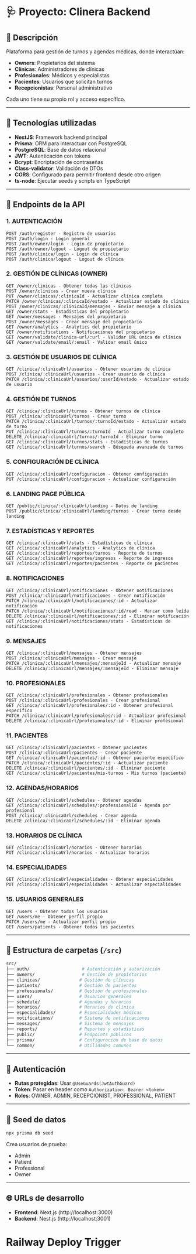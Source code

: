 # 🩺 Proyecto: Clinera Backend

## 📄 Descripción

Plataforma para gestión de turnos y agendas médicas, donde interactúan:

- **Owners**: Propietarios del sistema
- **Clínicas**: Administradores de clínicas
- **Profesionales**: Médicos y especialistas
- **Pacientes**: Usuarios que solicitan turnos
- **Recepcionistas**: Personal administrativo

Cada uno tiene su propio rol y acceso específico.

---

## 🔧 Tecnologías utilizadas

- **NestJS**: Framework backend principal
- **Prisma**: ORM para interactuar con PostgreSQL
- **PostgreSQL**: Base de datos relacional
- **JWT**: Autenticación con tokens
- **Bcrypt**: Encriptación de contraseñas
- **Class-validator**: Validación de DTOs
- **CORS**: Configurado para permitir frontend desde otro origen
- **ts-node**: Ejecutar seeds y scripts en TypeScript

---

## 🚀 Endpoints de la API

### 1. AUTENTICACIÓN
```
POST /auth/register - Registro de usuarios
POST /auth/login - Login general
POST /auth/owner/login - Login de propietario
POST /auth/owner/logout - Logout de propietario
POST /auth/clinica/login - Login de clínica
POST /auth/clinica/logout - Logout de clínica
```

### 2. GESTIÓN DE CLÍNICAS (OWNER)
```
GET /owner/clinicas - Obtener todas las clínicas
POST /owner/clinicas - Crear nueva clínica
PUT /owner/clinicas/:clinicaId - Actualizar clínica completa
PATCH /owner/clinicas/:clinicaId/estado - Actualizar estado de clínica
POST /owner/clinicas/:clinicaId/mensajes - Enviar mensaje a clínica
GET /owner/stats - Estadísticas del propietario
GET /owner/messages - Mensajes del propietario
POST /owner/messages - Crear mensaje del propietario
GET /owner/analytics - Analytics del propietario
GET /owner/notifications - Notificaciones del propietario
GET /owner/validate/clinica-url/:url - Validar URL única de clínica
GET /owner/validate/email/:email - Validar email único
```

### 3. GESTIÓN DE USUARIOS DE CLÍNICA
```
GET /clinica/:clinicaUrl/usuarios - Obtener usuarios de clínica
POST /clinica/:clinicaUrl/usuarios - Crear usuario de clínica
PATCH /clinica/:clinicaUrl/usuarios/:userId/estado - Actualizar estado de usuario
```

### 4. GESTIÓN DE TURNOS
```
GET /clinica/:clinicaUrl/turnos - Obtener turnos de clínica
POST /clinica/:clinicaUrl/turnos - Crear turno
PATCH /clinica/:clinicaUrl/turnos/:turnoId/estado - Actualizar estado de turno
PUT /clinica/:clinicaUrl/turnos/:turnoId - Actualizar turno completo
DELETE /clinica/:clinicaUrl/turnos/:turnoId - Eliminar turno
GET /clinica/:clinicaUrl/turnos/stats - Estadísticas de turnos
GET /clinica/:clinicaUrl/turnos/search - Búsqueda avanzada de turnos
```

### 5. CONFIGURACIÓN DE CLÍNICA
```
GET /clinica/:clinicaUrl/configuracion - Obtener configuración
PUT /clinica/:clinicaUrl/configuracion - Actualizar configuración
```

### 6. LANDING PAGE PÚBLICA
```
GET /public/clinica/:clinicaUrl/landing - Datos de landing
POST /public/clinica/:clinicaUrl/landing/turnos - Crear turno desde landing
```

### 7. ESTADÍSTICAS Y REPORTES
```
GET /clinica/:clinicaUrl/stats - Estadísticas de clínica
GET /clinica/:clinicaUrl/analytics - Analytics de clínica
GET /clinica/:clinicaUrl/reportes/turnos - Reporte de turnos
GET /clinica/:clinicaUrl/reportes/ingresos - Reporte de ingresos
GET /clinica/:clinicaUrl/reportes/pacientes - Reporte de pacientes
```

### 8. NOTIFICACIONES
```
GET /clinica/:clinicaUrl/notificaciones - Obtener notificaciones
POST /clinica/:clinicaUrl/notificaciones - Crear notificación
PATCH /clinica/:clinicaUrl/notificaciones/:id - Actualizar notificación
PATCH /clinica/:clinicaUrl/notificaciones/:id/read - Marcar como leída
DELETE /clinica/:clinicaUrl/notificaciones/:id - Eliminar notificación
GET /clinica/:clinicaUrl/notificaciones/stats - Estadísticas de notificaciones
```

### 9. MENSAJES
```
GET /clinica/:clinicaUrl/mensajes - Obtener mensajes
POST /clinica/:clinicaUrl/mensajes - Crear mensaje
PATCH /clinica/:clinicaUrl/mensajes/:mensajeId - Actualizar mensaje
DELETE /clinica/:clinicaUrl/mensajes/:mensajeId - Eliminar mensaje
```

### 10. PROFESIONALES
```
GET /clinica/:clinicaUrl/profesionales - Obtener profesionales
POST /clinica/:clinicaUrl/profesionales - Crear profesional
GET /clinica/:clinicaUrl/profesionales/:id - Obtener profesional específico
PATCH /clinica/:clinicaUrl/profesionales/:id - Actualizar profesional
DELETE /clinica/:clinicaUrl/profesionales/:id - Eliminar profesional
```

### 11. PACIENTES
```
GET /clinica/:clinicaUrl/pacientes - Obtener pacientes
POST /clinica/:clinicaUrl/pacientes - Crear paciente
GET /clinica/:clinicaUrl/pacientes/:id - Obtener paciente específico
PATCH /clinica/:clinicaUrl/pacientes/:id - Actualizar paciente
DELETE /clinica/:clinicaUrl/pacientes/:id - Eliminar paciente
GET /clinica/:clinicaUrl/pacientes/mis-turnos - Mis turnos (paciente)
```

### 12. AGENDAS/HORARIOS
```
GET /clinica/:clinicaUrl/schedules - Obtener agendas
GET /clinica/:clinicaUrl/schedules/:professionalId - Agenda por profesional
POST /clinica/:clinicaUrl/schedules - Crear agenda
DELETE /clinica/:clinicaUrl/schedules/:id - Eliminar agenda
```

### 13. HORARIOS DE CLÍNICA
```
GET /clinica/:clinicaUrl/horarios - Obtener horarios
PUT /clinica/:clinicaUrl/horarios - Actualizar horarios
```

### 14. ESPECIALIDADES
```
GET /clinica/:clinicaUrl/especialidades - Obtener especialidades
PUT /clinica/:clinicaUrl/especialidades - Actualizar especialidades
```

### 15. USUARIOS GENERALES
```
GET /users - Obtener todos los usuarios
GET /users/me - Obtener perfil propio
PATCH /users/me - Actualizar perfil propio
GET /users/patients - Obtener todos los pacientes
```

---

## 📁 Estructura de carpetas (`/src`)

```bash
src/
├── auth/                    # Autenticación y autorización
├── owners/                  # Gestión de propietarios
├── clinicas/               # Gestión de clínicas
├── patients/               # Gestión de pacientes
├── professionals/          # Gestión de profesionales
├── users/                  # Usuarios generales
├── schedule/               # Agendas y horarios
├── horarios/               # Horarios de clínica
├── especialidades/         # Especialidades médicas
├── notifications/          # Sistema de notificaciones
├── messages/               # Sistema de mensajes
├── reports/                # Reportes y estadísticas
├── public/                 # Endpoints públicos
├── prisma/                 # Configuración de base de datos
└── common/                 # Utilidades comunes
```

---

## 🔑 Autenticación

- **Rutas protegidas**: Usar `@UseGuards(JwtAuthGuard)`
- **Token**: Pasar en header como `Authorization: Bearer <token>`
- **Roles**: OWNER, ADMIN, RECEPCIONIST, PROFESSIONAL, PATIENT

---

## 🧪 Seed de datos

```bash
npx prisma db seed
```

Crea usuarios de prueba:
- Admin
- Patient
- Professional
- Owner

---

## 🌐 URLs de desarrollo

- **Frontend**: Next.js (http://localhost:3000)
- **Backend**: Nest.js (http://localhost:3001)
# Railway Deploy Trigger
